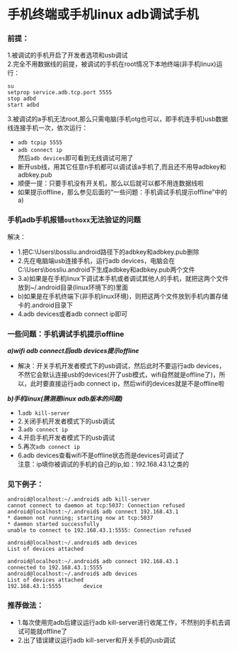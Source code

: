 # 手机终端或手机linux adb调试手机

### 前提：
1.被调试的手机开启了开发者选项和usb调试  
2.完全不用数据线的前提，被调试的手机在root情况下本地终端(非手机linux)运行：  
```
su
setprop service.adb.tcp.port 5555
stop adbd
start adbd
```
3.被调试的a手机无法root,那么只需电脑(手机otg也可以，即手机连手机)usb数据线连接手机一次，依次运行：  
* `adb tcpip 5555`  
* `adb connect ip`  
然后`adb devices`即可看到无线调试可用了  
* 断开usb线，用其它任意n手机都可以调试该a手机了,而且还不用导adbkey和adbkey.pub
* 顺便一提：只要手机没有开关机，那么以后就可以都不用连数据线啦
* 如果提示offline，那么参见后面的“一些问题：手机调试手机提示offline”中的a)


### 手机adb手机报错`outhoxx`无法验证的问题  
解决：  
* 1.把C:\Users\bossliu\.android路径下的adbkey和adbkey.pub删除  
* 2.先在电脑端usb连接手机，运行adb devices，电脑会在C:\Users\bossliu\.android下生成adbkey和adbkey.pub两个文件  
* 3.a)如果是在手机linux下调试本手机或者调试其他人的手机，就把这两个文件放到~/.android目录(linux环境下的)里面  
* b)如果是在手机终端下(非手机linux环境)，则把这两个文件放到手机内置存储卡的.android目录下  
* 4.adb devices或者adb connect ip即可

### 一些问题：手机调试手机提示offline
***a)wifi adb connect后adb devices提示offline***  
* 解决：开关手机开发者模式下的usb调试，然后此时不要运行adb devices，不然它会默认连接usb的devices(开了usb模式，wifi自然就是offline了)，所以，此时要直接运行adb connect ip，然后wifi的devices就是不是offline啦

***b)手机linux(猜测是linux adb版本的问题)***
* 1.`adb kill-server`
* 2.关闭手机开发者模式下的usb调试
* 3.`adb connect ip`
* 4.开启手机开发者模式下的usb调试
* 5.再次`adb connect ip`
* 6.adb devices查看wifi不是offline状态而是devices可调试了  
注意：ip填你被调试的手机的自己的ip,如：192.168.43.1之类的

### 见下例子：

```
android@localhost:~/.android$ adb kill-server
cannot connect to daemon at tcp:5037: Connection refused
android@localhost:~/.android$ adb connect 192.168.43.1
* daemon not running; starting now at tcp:5037
* daemon started successfully
unable to connect to 192.168.43.1:5555: Connection refused

android@localhost:~/.android$ adb devices
List of devices attached

android@localhost:~/.android$ adb connect 192.168.43.1
connected to 192.168.43.1:5555
android@localhost:~/.android$ adb devices
List of devices attached
192.168.43.1:5555       device
```

### 推荐做法：
* 1.每次使用完adb后建议运行adb kill-server进行收尾工作，不然别的手机去调试可能就offline了
* 2.出了错误建议运行adb kill-server和开关手机的usb调试
